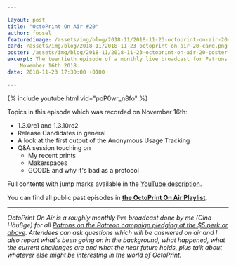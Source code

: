 ```yaml
---

layout: post
title: "OctoPrint On Air #20"
author: foosel
featuredimage: /assets/img/blog/2018-11/2018-11-23-octoprint-on-air-20-card.png
card: /assets/img/blog/2018-11/2018-11-23-octoprint-on-air-20-card.png
poster: /assets/img/blog/2018-11/2018-11-23-octoprint-on-air-20-poster.png
excerpt: The twentieth episode of a monthly live broadcast for Patrons which aired live on 
    November 16th 2018.
date: 2018-11-23 17:30:00 +0100

---
```


{% include youtube.html vid="poP0wr_n8fo" %}

Topics in this episode which was recorded on November 16th:

  * 1.3.0rc1 and 1.3.10rc2
  * Release Candidates in general
  * A look at the first output of the Anonymous Usage Tracking
  * Q&A session touching on
    * My recent prints
    * Makerspaces
    * GCODE and why it's bad as a protocol
    
Full contents with jump marks available in the 
[YouTube description](https://youtu.be/poP0wr_n8fo).

You can find all public past episodes in 
**[the OctoPrint On Air Playlist](https://www.youtube.com/playlist?list=PL9j2DtsIPVkOFIMRrnnbXsnXtQmwj1IId)**.

---

*OctoPrint On Air is a roughly monthly live broadcast done by me (Gina Häußge)
for all [Patrons on the Patreon campaign pledging at the $5 perk or above](https://patreon.com/foosel). 
Attendees can ask questions which will be answered on air and I also report 
what's been going on in the background, what happened, what the current 
challenges are and what the near future holds, plus talk about whatever else
might be interesting in the world of OctoPrint.*